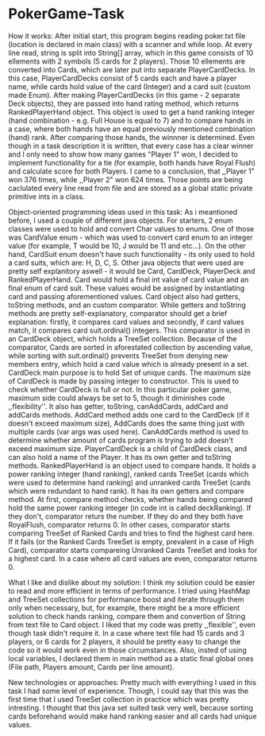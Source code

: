 # PokerGame-Task

How it works:
After initial start, this program begins reading poker.txt file (location is declared in main class) with a scanner and while loop. At every line read, string is split into String[] array, which in this game consists of 10 ellements with 2 symbols (5 cards for 2 players). Those 10 ellements are converted into Cards, which are later put into separate PlayerCardDecks. In this case, PlayerCardDecks consist of 5 cards each and have a player name, while cards hold value of the card (Integer) and a card suit (custom made Enum). After making PlayerCardDecks (in this game - 2 separate Deck objects), they are passed into hand rating method, which returns RankedPlayerHand object. This object is used to get a hand ranking integer (hand combination - e.g. Full House is equal to 7) and to compare hands in a case, where both hands have an equal previously mentioned combination (hand) rank. After comparing those hands, the winnner is determined. Even though in a task description it is written, that every case has a clear winner and I only need to show how many games "Player 1" won, I decided to implement functionality for a tie (for example, both hands have Royal Flush) and calculate score for both Players. I came to a conclusion, that ,,Player 1" won 376 times, while ,,Player 2" won 624 times. Those points are being caclulated every line read from file and are stored as a global static private primitive ints in a class.

Object-oriented programming ideas used in this task:
As i meantioned before, I used a couple of different java objects. For starters, 2 enum classes were used to hold and convert Char values to enums.
One of those was CardValue enum - which was used to convert card enum to an integer value (for example, T would be 10, J would be 11 and etc...). On the other hand, CardSuit enum doesn't have such functionality - its only used to hold a card suits, which are: H, D, C, S.
Other java objects that were used are pretty self explanitory aswell - it would be Card, CardDeck, PlayerDeck and RankedPlayerHand. 
Card would hold a final int value of card value and an final enum of card suit. These values would be assigned by instantiating card and passing aforementioned values. Card object also had getters, toString methods, and an custom comparator. While getters and toString methods are pretty self-explanatory, comparator should get a brief explanation: firstly, it compares card values and secondly, if card values match, it compares card suit.ordinal() integers. This comparator is used in an CardDeck object, which holds a TreeSet<Card> collection. Because of the comparator, Cards are sorted in aforestated collection by ascending value, while sorting with suit.ordinal() prevents TreeSet from denying new members entry, which hold a card value which is already present in a set.
CardDeck main purpose is to hold Set of unique cards. The maximum size of CardDeck is made by passing integer to constructor. This is used to check whether CardDeck is full or not. In this particular poker game, maximum side could always be set to 5, though it diminishes code ,,flexibility''. It also has getter, toString, canAddCards, addCard and addCards methods. AddCard method adds one card to the CardDeck (if it doesn't exceed maximum size), AddCards does the same thing just with multiple cards (var args was used here). CanAddCards method is used to determine whether amount of cards program is trying to add doesn't exceed maximum size.
PlayerCardDeck is a child of CardDeck class, and can also hold a name of the Player. It has its own getter and toString methods.
RankedPlayerHand is an object used to compare hands. It holds a power ranking integer (hand ranking), ranked cards TreeSet (cards which were used to determine hand ranking) and unranked cards TreeSet (cards which were redundant to hand rank). It has its own getters and compare method. At first, compare method checks, whether hands being compared hold the same power ranking integer (in code int is called deckRanking). If they don't, comparator returs the number. If they do and they both have RoyalFlush, comparator returns 0. In other cases, comparator starts comparing TreeSet of Ranked Cards and tries to find the highest card here. If it fails (or the Ranked Cards TreeSet is empty, prevalent in a case of High Card), comparator starts compareing Unranked Cards TreeSet and looks for a highest card. In a case where all card values are even, comparator returns 0.

What I like and dislike about my solution:
I think my solution could be easier to read and more efficient in terms of performance. I tried using HashMap and TreeSet collections for performance boost and iterate through them only when necessary, but, for example, there might be a more efficient solution to check hands ranking, compare them and convertion of String from text file to Card object.
I liked that my code was pretty ,,flexible'', even though task didn't require it. In a case where text file had 15 cards and 3 players, or 6 cards for 2 players, it should be pretty easy to change the code so it would work even in those circumstances. Also, insted of using local variables, I declared them in main method as a static final global ones (File path, Players amount, Cards per line amount).

New technologies or approaches:
Pretty much with everything I used in this task I had some level of experience. Though, I could say that this was the first time that I used TreeSet collection in practice which was pretty intresting. I thought that this java set suited task very well, because sorting cards beforehand would make hand ranking easier and all cards had unique values.

